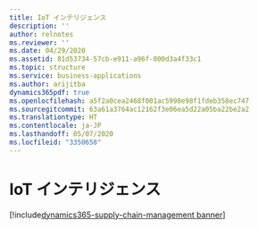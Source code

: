 ```yaml
---
title: IoT インテリジェンス
description: ''
author: relnotes
ms.reviewer: ''
ms.date: 04/29/2020
ms.assetid: 81d53734-57cb-e911-a96f-000d3a4f33c1
ms.topic: structure
ms.service: business-applications
ms.author: arijitba
dynamics365pdf: true
ms.openlocfilehash: a5f2a0cea2468f001ac5998e98f1fdeb358ec747
ms.sourcegitcommit: 63a61a3764ac12162f3e06ea5d22a05ba22be2a2
ms.translationtype: HT
ms.contentlocale: ja-JP
ms.lasthandoff: 05/07/2020
ms.locfileid: "3350658"
---
```

# <a name="iot-intelligence"></a>IoT インテリジェンス

[!include[dynamics365-supply-chain-management banner](../includes/dynamics365-supply-chain-management.md)]

<!--structure start-->

<!--structure end-->



